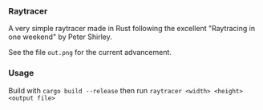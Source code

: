 ### Raytracer
A very simple raytracer made in Rust following the excellent 
"Raytracing in one weekend" by Peter Shirley.

See the file `out.png` for the current advancement.

### Usage
Build with `cargo build --release` 
then run `raytracer <width> <height> <output file>`
